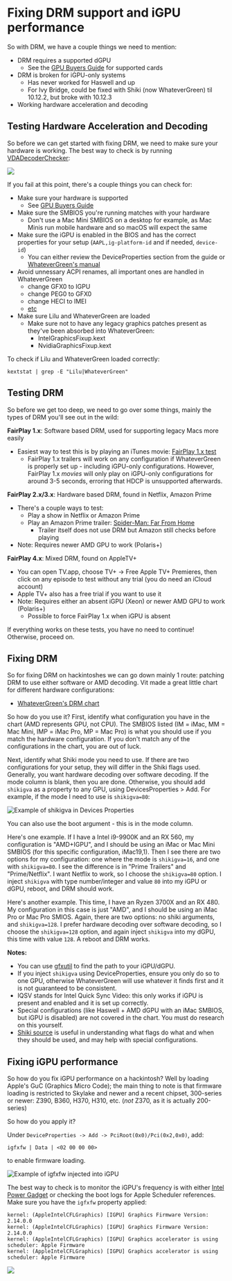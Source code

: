 # Fixing DRM support and iGPU performance

So with DRM, we have a couple things we need to mention:

* DRM requires a supported dGPU
   * See the [GPU Buyers Guide](https://khronokernel-3.gitbook.io/gpu-buyers-guide/) for supported cards
* DRM is broken for iGPU-only systems
   * Has never worked for Haswell and up
   * For Ivy Bridge, could be fixed with Shiki (now WhateverGreen) til 10.12.2, but broke with 10.12.3
* Working hardware acceleration and decoding

## Testing Hardware Acceleration and Decoding

So before we can get started with fixing DRM, we need to make sure your hardware is working. The best way to check is by running [VDADecoderChecker](https://i.applelife.ru/2019/05/451893_10.12_VDADecoderChecker.zip):

![](https://cdn.discordapp.com/attachments/683011276938543134/692237447203127356/Screen_Shot_2020-03-24_at_11.04.19_PM.png)

If you fail at this point, there's a couple things you can check for:

* Make sure your hardware is supported
   * See [GPU Buyers Guide](https://khronokernel-3.gitbook.io/gpu-buyers-guide/)
* Make sure the SMBIOS you're running matches with your hardware
   * Don't use a Mac Mini SMBIOS on a desktop for example, as Mac Minis run mobile hardware and so macOS will expect the same
* Make sure the iGPU is enabled in the BIOS and has the correct properties for your setup (`AAPL,ig-platform-id` and if needed, `device-id`)
   * You can either review the DeviceProperties section from the guide or [WhateverGreen's manual](https://github.com/acidanthera/WhateverGreen/blob/master/Manual/FAQ.IntelHD.en.md)
* Avoid unnessary ACPI renames, all important ones are handled in WhateverGreen
   * change GFX0 to IGPU
   * change PEG0 to GFX0
   * change HECI to IMEI
   * [etc](https://github.com/khronokernel/Opencore-Vanilla-Desktop-Guide/blob/master/clover-conversion/Clover-config.md)
* Make sure Lilu and WhateverGreen are loaded
   * Make sure not to have any legacy graphics patches present as they've been absorbed into WhateverGreen:
      * IntelGraphicsFixup.kext
      * NvidiaGraphicsFixup.kext

To check if Lilu and WhateverGreen loaded correctly:

```text
kextstat | grep -E "Lilu|WhateverGreen"
```

## Testing DRM

So before we get too deep, we need to go over some things, mainly the types of DRM you'll see out in the wild:

**FairPlay 1.x**: Software based DRM, used for supporting legacy Macs more easily

* Easiest way to test this is by playing an iTunes movie: [FairPlay 1.x test](https://drive.google.com/file/d/12pQ5FFpdHdGOVV6jvbqEq2wmkpMKxsOF/view)
  * FairPlay 1.x trailers will work on any configuration if WhateverGreen is properly set up - including iGPU-only configurations. However, FairPlay 1.x *movies* will only play on iGPU-only configurations for around 3-5 seconds, erroring that HDCP is unsupported afterwards.

**FairPlay 2.x/3.x**: Hardware based DRM, found in Netflix, Amazon Prime

* There's a couple ways to test:
   * Play a show in Netflix or Amazon Prime
   * Play an Amazon Prime trailer: [Spider-Man: Far From Home](https://www.amazon.com/Spider-Man-Far-Home-Tom-Holland/dp/B07TP6D1DP)
      * Trailer itself does not use DRM but Amazon still checks before playing
* Note: Requires newer AMD GPU to work (Polaris+)

**FairPlay 4.x**: Mixed DRM, found on AppleTV+

* You can open TV.app, choose TV+ -> Free Apple TV+ Premieres, then click on any episode to test without any trial (you do need an iCloud account)
* Apple TV+ also has a free trial if you want to use it
* Note: Requires either an absent iGPU (Xeon) or newer AMD GPU to work (Polaris+)
   * Possible to force FairPlay 1.x when iGPU is absent

If everything works on these tests, you have no need to continue! Otherwise, proceed on.

## Fixing DRM

So for fixing DRM on hackintoshes we can go down mainly 1 route: patching DRM to use either software or AMD decoding. Vit made a great little chart for different hardware configurations:

* [WhateverGreen's DRM chart](https://github.com/acidanthera/WhateverGreen/blob/master/Manual/FAQ.Chart.md)

So how do you use it? First, identify what configuration you have in the chart (AMD represents GPU, not CPU). The SMBIOS listed (IM = iMac, MM = Mac Mini, IMP = iMac Pro, MP = Mac Pro) is what you should use if you match the hardware configuration. If you don't match any of the configurations in the chart, you are out of luck.

Next, identify what Shiki mode you need to use. If there are two configurations for your setup, they will differ in the Shiki flags used. Generally, you want hardware decoding over software decoding. If the mode column is blank, then you are done. Otherwise, you should add `shikigva` as a property to any GPU, using DevicesProperties > Add. For example, if the mode I need to use is `shikigva=80`:

![Example of shikigva in Devices Properties](https://i.imgur.com/qvtGPM5.png)

You can also use the boot argument - this is in the mode column.

Here's one example. If I have a Intel i9-9900K and an RX 560, my configuration is "AMD+IGPU", and I should be using an iMac or Mac Mini SMBIOS (for this specific configuration, iMac19,1). Then I see there are two options for my configuration: one where the mode is `shikigva=16`, and one with `shikigva=80`. I see the difference is in "Prime Trailers" and "Prime/Netflix". I want Netflix to work, so I choose the `shikigva=80` option. I inject `shikigva` with type number/integer and value `80` into my iGPU or dGPU, reboot, and DRM should work.

Here's another example. This time, I have an Ryzen 3700X and an RX 480. My configuration in this case is just "AMD", and I should be using an iMac Pro or Mac Pro SMIOS. Again, there are two options: no shiki arguments, and `shikigva=128`. I prefer hardware decoding over software decoding, so I choose the `shikigva=128` option, and again inject `shikigva` into my dGPU, this time with value `128`. A reboot and DRM works.

**Notes:**

  * You can use [gfxutil](https://github.com/acidanthera/gfxutil/releases) to find the path to your iGPU/dGPU.
  * If you inject `shikigva` using DeviceProperties, ensure you only do so to one GPU, otherwise WhateverGreen will use whatever it finds first and it is not guaranteed to be consistent. 
  * IQSV stands for Intel Quick Sync Video: this only works if iGPU is present and enabled and it is set up correctly.
  * Special configurations (like Haswell + AMD dGPU with an iMac SMBIOS, but iGPU is disabled) are not covered in the chart. You must do research on this yourself.
  * [Shiki source](https://github.com/acidanthera/WhateverGreen/blob/master/WhateverGreen/kern_shiki.hpp) is useful in understanding what flags do what and when they should be used, and may help with special configurations.

## Fixing iGPU performance

So how do you fix iGPU performance on a hackintosh? Well by loading Apple's GuC (Graphics Micro Code); the main thing to note is that firmware loading is restricted to Skylake and newer and a recent chipset, 300-series or newer: Z390, B360, H370, H310, etc. (*not* Z370, as it is actually 200-series)

So how do you apply it?

Under `DeviceProperties -> Add -> PciRoot(0x0)/Pci(0x2,0x0)`, add:
```text
igfxfw | Data | <02 00 00 00>
```
to enable firmware loading.

![Example of igfxfw injected into iGPU](https://i.imgur.com/mRjPMLz.png)

The best way to check is to monitor the iGPU's frequency is with either [Intel Power Gadget](https://software.intel.com/en-us/articles/intel-power-gadget) or checking the boot logs for Apple Scheduler references. Make sure you have the `igfxfw` property applied:

```text
kernel: (AppleIntelCFLGraphics) [IGPU] Graphics Firmware Version: 2.14.0.0
kernel: (AppleIntelCFLGraphics) [IGPU] Graphics Firmware Version: 2.14.0.0
kernel: (AppleIntelCFLGraphics) [IGPU] Graphics accelerator is using scheduler: Apple Firmware
kernel: (AppleIntelCFLGraphics) [IGPU] Graphics accelerator is using scheduler: Apple Firmware
```

![](https://cdn.discordapp.com/attachments/683011276938543134/691724984808243281/Screen_Shot_2020-03-23_at_1.04.57_PM.png)

